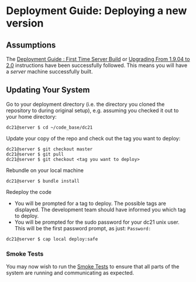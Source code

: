 # Deployment Guide: Deploying a new version

## Assumptions
The [Deployment Guide : First Time Server Build](Deployment_Guide_-_First_Time_Server_Build.md) or [Upgrading From 1.9.04 to 2.0](Upgrading_From_1.9.04_to_2.0.01.md) instructions have been successfully followed. This means you will have a _server_ machine successfully built.


## Updating Your System
Go to your deployment directory (i.e. the directory you cloned the repository to during original setup), e.g. assuming you checked it out to your home directory:
```
dc21@server $ cd ~/code_base/dc21
```
Update your copy of the repo and check out the tag you want to deploy:
```
dc21@server $ git checkout master
dc21@server $ git pull
dc21@server $ git checkout <tag you want to deploy>
```
Rebundle on your local machine
```
dc21@server $ bundle install
```
Redeploy the code
* You will be prompted for a tag to deploy. The possible tags are displayed. The development team should have informed you which tag to deploy.
* You will be prompted for the sudo password for your dc21 unix user. This will be the first password prompt, as just: `Password: `

```
dc21@server $ cap local deploy:safe
```

### Smoke Tests
You may now wish to run the [Smoke Tests](Smoke_tests.md) to ensure that all parts of the system are running and communicating as expected.

